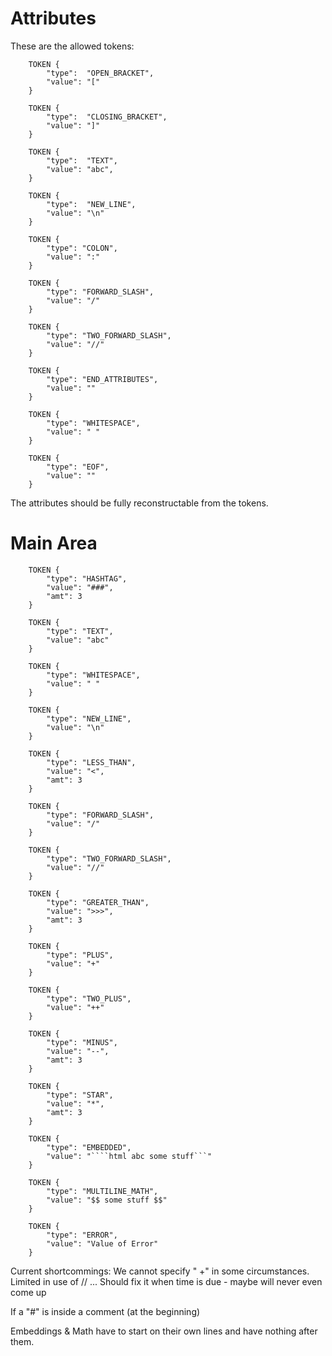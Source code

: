 Attributes
==========
These are the allowed tokens:

```t
    TOKEN {
        "type":  "OPEN_BRACKET",
        "value": "["
    }

    TOKEN {
        "type":  "CLOSING_BRACKET",
        "value": "]"
    }

    TOKEN {
        "type":  "TEXT",
        "value": "abc",
    }

    TOKEN {
        "type":  "NEW_LINE",
        "value": "\n"
    }

    TOKEN {
        "type": "COLON",
        "value": ":"
    }

    TOKEN {
        "type": "FORWARD_SLASH",
        "value": "/"
    }

    TOKEN {
        "type": "TWO_FORWARD_SLASH",
        "value": "//"
    }

    TOKEN {
        "type": "END_ATTRIBUTES",
        "value": ""
    }

    TOKEN {
        "type": "WHITESPACE",
        "value": " "
    }

    TOKEN {
        "type": "EOF",
        "value": ""
    }
```

The attributes should be fully reconstructable from the tokens.

Main Area
=========

```t
    TOKEN {
        "type": "HASHTAG",
        "value": "###",
        "amt": 3
    }

    TOKEN {
        "type": "TEXT",
        "value": "abc"
    }

    TOKEN {
        "type": "WHITESPACE",
        "value": " "
    }

    TOKEN {
        "type": "NEW_LINE",
        "value": "\n"
    }

    TOKEN {
        "type": "LESS_THAN",
        "value": "<",
        "amt": 3
    }

    TOKEN {
        "type": "FORWARD_SLASH",
        "value": "/"
    }

    TOKEN {
        "type": "TWO_FORWARD_SLASH",
        "value": "//"
    }

    TOKEN {
        "type": "GREATER_THAN",
        "value": ">>>",
        "amt": 3
    }

    TOKEN {
        "type": "PLUS",
        "value": "+"
    }

    TOKEN {
        "type": "TWO_PLUS",
        "value": "++"
    }

    TOKEN {
        "type": "MINUS",
        "value": "--",
        "amt": 3
    }

    TOKEN {
        "type": "STAR",
        "value": "*",
        "amt": 3
    }

    TOKEN {
        "type": "EMBEDDED",
        "value": "````html abc some stuff```"
    }

    TOKEN {
        "type": "MULTILINE_MATH",
        "value": "$$ some stuff $$"
    }

    TOKEN {
        "type": "ERROR",
        "value": "Value of Error"
    }
```

Current shortcommings: We cannot specify " +" in some circumstances.
Limited in use of //
...
Should fix it when time is due - maybe will never even come up

If a "#" is inside a comment (at the beginning)

Embeddings & Math have to start on their own lines and have nothing after them.